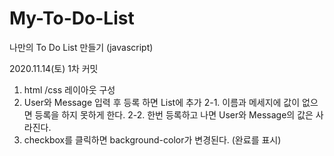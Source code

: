 # My-To-Do-List

나만의 To Do List 만들기 (javascript)

2020.11.14(토)
1차 커밋

1. html /css 레이아웃 구성
2. User와 Message 입력 후 등록 하면 List에 추가
   2-1. 이름과 메세지에 값이 없으면 등록을 하지 못하게 한다.
   2-2. 한번 등록하고 나면 User와 Message의 값은 사라진다.
3. checkbox를 클릭하면 background-color가 변경된다. (완료를 표시)
